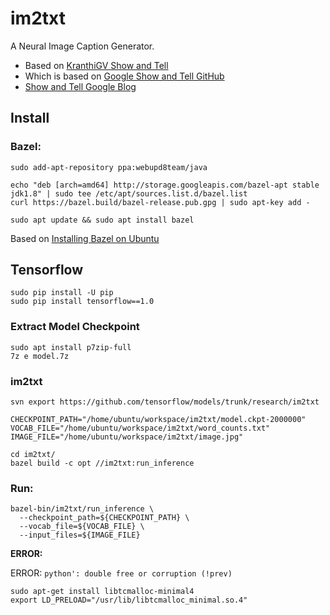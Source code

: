 # im2txt
A Neural Image Caption Generator.    

* Based on [KranthiGV Show and Tell](https://github.com/KranthiGV/Pretrained-Show-and-Tell-model)     
* Which is based on [Google Show and Tell GitHub](https://github.com/tensorflow/models/tree/master/research/im2txt)  
* [Show and Tell Google Blog](https://research.googleblog.com/2016/09/show-and-tell-image-captioning-open.html)

## Install

### Bazel:

    sudo add-apt-repository ppa:webupd8team/java
    
    echo "deb [arch=amd64] http://storage.googleapis.com/bazel-apt stable jdk1.8" | sudo tee /etc/apt/sources.list.d/bazel.list
    curl https://bazel.build/bazel-release.pub.gpg | sudo apt-key add -
    
    sudo apt update && sudo apt install bazel
    
Based on [Installing Bazel on Ubuntu](https://docs.bazel.build/versions/master/install-ubuntu.html)
    
## Tensorflow
    
    sudo pip install -U pip
    sudo pip install tensorflow==1.0

### Extract Model Checkpoint

    sudo apt install p7zip-full
    7z e model.7z

### im2txt

    svn export https://github.com/tensorflow/models/trunk/research/im2txt
    
    CHECKPOINT_PATH="/home/ubuntu/workspace/im2txt/model.ckpt-2000000"
    VOCAB_FILE="/home/ubuntu/workspace/im2txt/word_counts.txt"
    IMAGE_FILE="/home/ubuntu/workspace/im2txt/image.jpg"
    
    cd im2txt/
    bazel build -c opt //im2txt:run_inference
    
### Run:

    bazel-bin/im2txt/run_inference \
      --checkpoint_path=${CHECKPOINT_PATH} \
      --vocab_file=${VOCAB_FILE} \
      --input_files=${IMAGE_FILE}
      
**ERROR:**

ERROR: `python': double free or corruption (!prev)`
    
    sudo apt-get install libtcmalloc-minimal4
    export LD_PRELOAD="/usr/lib/libtcmalloc_minimal.so.4"
